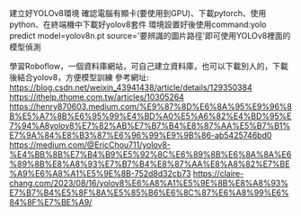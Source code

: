 建立好YOLOv8環境
確認電腦有顯卡(要使用到GPU)、下載pytorch、使用python、在終端機中下載好yolov8套件
環境設置好後使用command:yolo predict model=yolov8n.pt source='要辨識的圖片路徑'即可使用YOLOv8裡面的模型偵測


學習Roboflow，一個資料庫網站，可自己建立資料庫，也可以下載別人的，下載後結合yolov8，方便模型訓練
參考網址:
https://blog.csdn.net/weixin_43941438/article/details/129350384
https://ithelp.ithome.com.tw/articles/10305264
https://henry870603.medium.com/%E9%87%8D%E6%8A%95%E9%96%8B%E5%A7%8B%E6%95%99%E4%BD%A0%E5%A6%82%E4%BD%95%E7%94%A8yolov8%E7%82%AB%E7%B7%B4%E8%87%AA%E5%B7%B1%E7%9A%84%E8%B3%87%E6%96%99%E9%9B%86-ab5425746bd0
https://medium.com/@EricChou711/yolov8-%E4%BB%8B%E7%B4%B9%E5%92%8C%E6%89%8B%E6%8A%8A%E6%89%8B%E8%A8%93%E7%B7%B4%E8%87%AA%E8%A8%82%E7%BE%A9%E6%A8%A1%E5%9E%8B-752d8d32cb73
https://claire-chang.com/2023/08/16/yolov8%E6%A8%A1%E5%9E%8B%E8%A8%93%E7%B7%B4%E5%8F%8A%E5%85%B6%E6%8C%87%E6%A8%99%E6%84%8F%E7%BE%A9/
